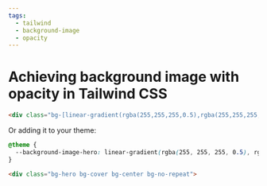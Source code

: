 ```yaml
---
tags:
  - tailwind
  - background-image
  - opacity
---
```

# Achieving background image with opacity in Tailwind CSS
```html
<div class="bg-[linear-gradient(rgba(255,255,255,0.5),rgba(255,255,255,0.5)),url(img/hero-bg.jpg)] bg-cover bg-center bg-no-repeat">
```

Or adding it to your theme:
```css
@theme {
  --background-image-hero: linear-gradient(rgba(255, 255, 255, 0.5), rgba(255, 255, 255, 0.5)), url(img/hero-bg.jpg);
}
```

```html
<div class="bg-hero bg-cover bg-center bg-no-repeat">
```